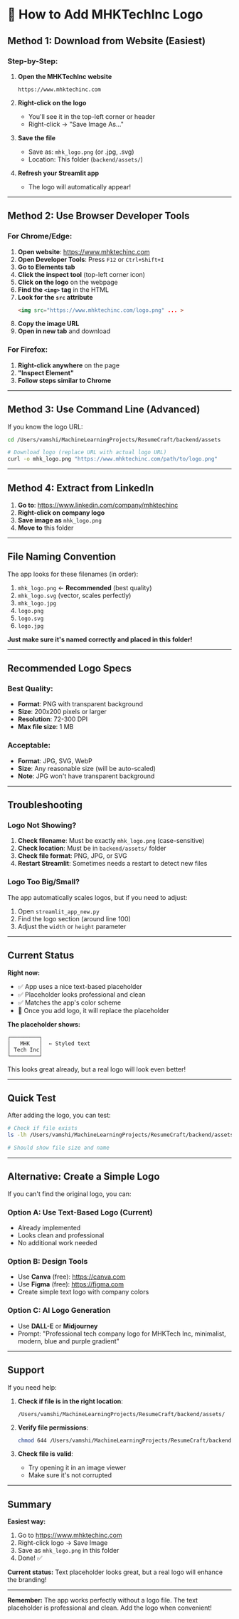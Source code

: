 # 🎨 How to Add MHKTechInc Logo

## Method 1: Download from Website (Easiest)

### Step-by-Step:

1. **Open the MHKTechInc website**
   ```
   https://www.mhktechinc.com
   ```

2. **Right-click on the logo**
   - You'll see it in the top-left corner or header
   - Right-click → "Save Image As..."

3. **Save the file**
   - Save as: `mhk_logo.png` (or .jpg, .svg)
   - Location: This folder (`backend/assets/`)

4. **Refresh your Streamlit app**
   - The logo will automatically appear!

---

## Method 2: Use Browser Developer Tools

### For Chrome/Edge:

1. **Open website**: https://www.mhktechinc.com
2. **Open Developer Tools**: Press `F12` or `Ctrl+Shift+I`
3. **Go to Elements tab**
4. **Click the inspect tool** (top-left corner icon)
5. **Click on the logo** on the webpage
6. **Find the `<img>` tag** in the HTML
7. **Look for the `src` attribute**
   ```html
   <img src="https://www.mhktechinc.com/logo.png" ... >
   ```
8. **Copy the image URL**
9. **Open in new tab** and download

### For Firefox:

1. **Right-click anywhere** on the page
2. **"Inspect Element"**
3. **Follow steps similar to Chrome**

---

## Method 3: Use Command Line (Advanced)

If you know the logo URL:

```bash
cd /Users/vamshi/MachineLearningProjects/ResumeCraft/backend/assets

# Download logo (replace URL with actual logo URL)
curl -o mhk_logo.png "https://www.mhktechinc.com/path/to/logo.png"
```

---

## Method 4: Extract from LinkedIn

1. **Go to**: https://www.linkedin.com/company/mhktechinc
2. **Right-click on company logo**
3. **Save image as** `mhk_logo.png`
4. **Move to** this folder

---

## File Naming Convention

The app looks for these filenames (in order):

1. `mhk_logo.png` ← **Recommended** (best quality)
2. `mhk_logo.svg` (vector, scales perfectly)
3. `mhk_logo.jpg`
4. `logo.png`
5. `logo.svg`
6. `logo.jpg`

**Just make sure it's named correctly and placed in this folder!**

---

## Recommended Logo Specs

### Best Quality:
- **Format**: PNG with transparent background
- **Size**: 200x200 pixels or larger
- **Resolution**: 72-300 DPI
- **Max file size**: 1 MB

### Acceptable:
- **Format**: JPG, SVG, WebP
- **Size**: Any reasonable size (will be auto-scaled)
- **Note**: JPG won't have transparent background

---

## Troubleshooting

### Logo Not Showing?

1. **Check filename**: Must be exactly `mhk_logo.png` (case-sensitive)
2. **Check location**: Must be in `backend/assets/` folder
3. **Check file format**: PNG, JPG, or SVG
4. **Restart Streamlit**: Sometimes needs a restart to detect new files

### Logo Too Big/Small?

The app automatically scales logos, but if you need to adjust:

1. Open `streamlit_app_new.py`
2. Find the logo section (around line 100)
3. Adjust the `width` or `height` parameter

---

## Current Status

**Right now:**
- ✅ App uses a nice text-based placeholder
- ✅ Placeholder looks professional and clean
- ✅ Matches the app's color scheme
- 🔄 Once you add logo, it will replace the placeholder

**The placeholder shows:**
```
┌─────────┐
│   MHK   │  ← Styled text
│ Tech Inc│
└─────────┘
```

This looks great already, but a real logo will look even better!

---

## Quick Test

After adding the logo, you can test:

```bash
# Check if file exists
ls -lh /Users/vamshi/MachineLearningProjects/ResumeCraft/backend/assets/mhk_logo.*

# Should show file size and name
```

---

## Alternative: Create a Simple Logo

If you can't find the original logo, you can:

### Option A: Use Text-Based Logo (Current)
- Already implemented
- Looks clean and professional
- No additional work needed

### Option B: Design Tools
- Use **Canva** (free): https://canva.com
- Use **Figma** (free): https://figma.com
- Create simple text logo with company colors

### Option C: AI Logo Generation
- Use **DALL-E** or **Midjourney**
- Prompt: "Professional tech company logo for MHKTech Inc, minimalist, modern, blue and purple gradient"

---

## Support

If you need help:

1. **Check if file is in the right location**:
   ```
   /Users/vamshi/MachineLearningProjects/ResumeCraft/backend/assets/
   ```

2. **Verify file permissions**:
   ```bash
   chmod 644 /Users/vamshi/MachineLearningProjects/ResumeCraft/backend/assets/mhk_logo.png
   ```

3. **Check file is valid**:
   - Try opening it in an image viewer
   - Make sure it's not corrupted

---

## Summary

**Easiest way:**
1. Go to https://www.mhktechinc.com
2. Right-click logo → Save Image
3. Save as `mhk_logo.png` in this folder
4. Done! ✅

**Current status:** Text placeholder looks great, but a real logo will enhance the branding!

---

**Remember:** The app works perfectly without a logo file. The text placeholder is professional and clean. Add the logo when convenient!
